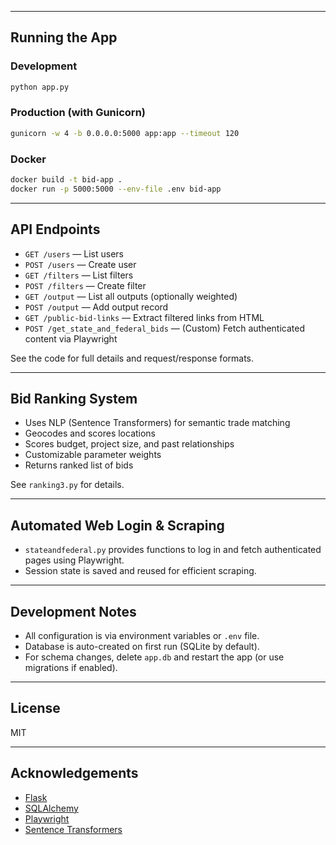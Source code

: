 
---

## Running the App

### Development

```bash
python app.py
```

### Production (with Gunicorn)

```bash
gunicorn -w 4 -b 0.0.0.0:5000 app:app --timeout 120
```

### Docker

```bash
docker build -t bid-app .
docker run -p 5000:5000 --env-file .env bid-app
```

---

## API Endpoints

- `GET /users` — List users
- `POST /users` — Create user
- `GET /filters` — List filters
- `POST /filters` — Create filter
- `GET /output` — List all outputs (optionally weighted)
- `POST /output` — Add output record
- `GET /public-bid-links` — Extract filtered links from HTML
- `POST /get_state_and_federal_bids` — (Custom) Fetch authenticated content via Playwright

See the code for full details and request/response formats.

---

## Bid Ranking System

- Uses NLP (Sentence Transformers) for semantic trade matching
- Geocodes and scores locations
- Scores budget, project size, and past relationships
- Customizable parameter weights
- Returns ranked list of bids

See `ranking3.py` for details.

---

## Automated Web Login & Scraping

- `stateandfederal.py` provides functions to log in and fetch authenticated pages using Playwright.
- Session state is saved and reused for efficient scraping.

---

## Development Notes

- All configuration is via environment variables or `.env` file.
- Database is auto-created on first run (SQLite by default).
- For schema changes, delete `app.db` and restart the app (or use migrations if enabled).

---

## License

MIT 

---

## Acknowledgements

- [Flask](https://flask.palletsprojects.com/)
- [SQLAlchemy](https://www.sqlalchemy.org/)
- [Playwright](https://playwright.dev/python/)
- [Sentence Transformers](https://www.sbert.net/)